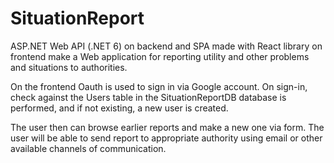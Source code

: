 # SituationReport
ASP.NET Web API (.NET 6) on backend and SPA made with React library on frontend make a Web application for reporting utility and other problems and situations to authorities.  

On the frontend Oauth is used to sign in via Google account. On sign-in, check against the Users table in the SituationReportDB database is performed, and if not existing, a new user is created.  

The user then can browse earlier reports and make a new one via form. The user will be able to send report to appropriate authority using email or other available channels of communication.
